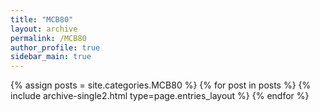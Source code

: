 ```yaml
---
title: "MCB80"
layout: archive
permalink: /MCB80
author_profile: true
sidebar_main: true
---
```



{% assign posts = site.categories.MCB80 %}
{% for post in posts %} {% include archive-single2.html type=page.entries_layout %} {% endfor %}

